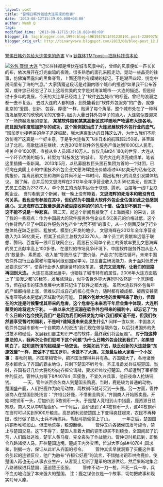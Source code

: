 ```yaml
---
layout: post
title: "警惕日韩外包给大连带来的危害"
date: '2013-08-12T15:39:00.000+08:00'
author: Wenh Q
tags:
modified_time: '2013-08-12T15:39:16.888+08:00'
blogger_id: tag:blogger.com,1999:blog-4961947611491238191.post-2289975392163333852
blogger_orig_url: http://binaryware.blogspot.com/2013/08/blog-post_12.html
---
```

[
警惕日韩外包给大连带来的危害](http://www.tmtpost.com/54466.html)
Via [钛媒体TMTpost—把脉科技资本论](http://www.tmtpost.com/)

[![外包 警惕 大连
](http://www.tmtpost.com/wp-content/uploads/2013/08/13758350141.jpg "警惕日韩外包对大连造成的危害")](http://www.tmtpost.com/wp-content/uploads/2013/08/13758350141.jpg)
“记忆往往都是埋伏在城市风景中的，曾经的风景便如一匹长长的布，依次展开在灯光幽暗的夜晚，很多熟悉的面孔来回走动，晃动一些晶亮的往事，仿佛海面露出的黑鱼脊背，上面还隐约有模糊的标记。于是潮声四起，恍惚中房间里有了海的气息。”
大家猜猜这段话是对国内哪个城市的描述?如果我不公布答案，或许您已经忘记了以上这段优美的文字是对海滨城市---大连的描述。但是经过十多年的发展，今天的大连早已经烙上了“软件[外包](http://www.tmtpost.com/tag/%E5%A4%96%E5%8C%85 "查看 外包 中的全部文章")城市”的标签，曾经的浪漫之都一去不复返。
去过大连的人都知道，到处能看到“软件外包服务”的广告，就像北京的“爱国、创新、包容、厚德”一样，贴满了每个角落，整个城市处在了一种科技发展带来的欣欣向荣的亢奋中，)因为大量日韩外包单子的涌入，大连貌似要迎来了一场跨越发展的变革。
**某某软件园和某某高新区这样圈地产物遍布大连各地，而且因为印度班加罗尔的成功，这个案例就当成了大连发展软件外包行业的底气。**
“班加罗尔接老美的单子迅速崛起，我大连离发达的日韩这么近，为什么我们不能效仿呢?”这真是一个好主意，于是乎大连每天飞往日本的航班超过50架，甚至超过了北京。高歌猛进在继续，大连2012年软件外包服务产值达到1000亿人民币，相关企业1000家，直接从业人员超过10万人。仅仅几&#24
180;的世界，大连从一个环节优美的城市，转型为“科技发达”的城市。
写完大连的漂亮成绩单，笔者这里插播一条新闻。
2013年5月，以私募股权巨头黑石集团为首的一个财团，已经向在美国上市的中国技术外包企业文思海辉提出价值超过6.6亿美元的私有化收购报价。距离此前文思和海辉合并尚不足一年时间，爆出私有化的消息引发媒体热议。
据了解。合并后的文思海辉在2012年全年净营业收入为3.59亿美元，但其正式员工总数为23270人，单个员工的贡献率远低于联想、腾讯、百度等一线IT互联网企业。
当时看到这个新闻，我一晚上没有睡着。**文思海辉的死活本和我没有任何关系，我也没有参股在其中，但仍然为中国最大软件外包企业估值如此之低感到痛心。文思海辉员工数量是最近被百度收购的91的几十倍，估值却不到其一半，这不能不说是一种悲哀。**
第二天，就这个新闻我接受了《上海商报》的采访，谈了我的一些观点：作为中国最大的软件服务外包企业6.6亿美元的价格过低，这个价格背后凸显了中国软件服务外包产业“大而不强”的事实，从一个侧面反映了行业整体处在缺乏创新、粗放式、模型化开发的地步。
文思海辉在2012年全年净营业收入为3.59亿美元，但其正式员工总数为23270人，单个员工的贡献率远低于联想、腾讯、百度等一线IT互联网企业，而黑石公司单个员工的贡献率要比文思海辉的员工贡献率高上100多倍。
在激烈的市场竞争环境下，中国软件服务外包从业人员“数量多、素质差、收入低”导致形成了“要价低、产品次”的恶性循环，未来中国软件外包行业亟需和印度等同级别国家学习，提高自主研发能力，勇于面对低质开发要求说“不”，使得行业步入健康循环的快车道。
**说完文思海辉，让我们的思路再回到大连。**
大连在高速发展中，也牺牲了城市特有的属性，2006年大连方面贴上了“浪漫之都”的标签，发展旅游业，似乎告诉外界大连同时依然是一个旅游城市，但在城市的狂热发展中大家只记住了软件之都大连。
虽然大连软件外包每年的产值都持续上涨，但难以形成自己的核心竞争力，随时都有被成都、被西安甚至东南亚等成本更低的区域取代的可能。
**日韩外包给大连的发展带来了助力，但现在的大连是时候警惕其带来的危害，这个危害在未来若干年后会集中体现，大连所蒙受的难将远大于利。**
**一直以来大连沉溺在软件外包带来的福利中，却忘记了“为什么日韩外包会找到我们?”是因为我们的研发能力吗?我们都知道不是，但我们依然要享受暂时的福利，不是吗?谁知道未来会发生什么?**
同样一直以来，中国各大软件外包城市都有一个自欺欺人的说法“我们现在做低端外包，以后引进国外的先进技术和经验，发展我们自主知识产权的软件，最终我们将会反超”。
**对于抱这种想法的人，我再次让你们思考下这个问题“为什么日韩外包会找到我们”，如果想明白了，就知道所谓的超越是一场空谈。**
**长期如此下去，缺乏创新的大连就像“东施效颦”一样，既做不了班加罗尔，也做不了大连。文章最后给大家看一个小故事：**
春秋时期，齐国宰相管仲，把齐国治理得井井有条。齐国强大了，各地诸侯基本都承认了齐国的霸主地位，只剩下楚国不听号令。齐王准备发兵征服楚国。当时，齐国有好几位大将纷纷向齐桓公请战，要求挂帅攻打楚国，但却遭到了宰相管仲的反对。管仲认为眼下&#40784
;军疲惫，不宜久兴兵事，他日夜命人抢铸铜钱。
　　一天，管仲派百余名商人到楚国去购鹿。当时，鹿是较为普通的动物，楚国盛产鹿，人们把鹿作为肉用动物，两枚铜币就可买到一头鹿。另一方面，管仲派商人在楚国到处扬言：“齐桓公好鹿，不惜重金购买。”齐国商人开始贩卖鹿。开始3枚铜币一头，后加价到
5枚铜币一头。于是楚人竞相到山中猎鹿，鹿资源日益短缺，商人又从中哄抬鹿价。一个月后，鹿价涨到了40枚铜币一头，这40枚铜币在当时可以买到5000斤粮食。高昂的利润使楚国上下变得疯狂起来，农民不再种田，改行做了猎人;士兵不再练兵，背起弓箭偷偷上了山。
　　一年之后，楚国国内铜币堆积如山，但田地荒芜，粮源断绝。
　　管仲又向各诸侯国发号施令，禁止与楚国交易。这下不得了，楚国人拿着大把的铜币却买不到粮食，全国闹起了饥荒，人们四处逃难，楚军人黄马瘦，完全丧失了作战能力。管仲见时机已到，即集合八路诸侯人马，开往楚国边境。楚成王内外交困，忙派大臣向&#40784
;国求和，割据一方，保证从此听从齐国的号令。
　　管仲其实早就洞察了买鹿这件事会引起的连锁反应，他广为散布“齐桓公好鹿”的流言，不惜抛出铜币哄抬鹿价，使楚国人再也无心从事农业生产，从客观上切断了楚军的粮源供给，然后果断地集合八路诸侯进兵楚国，逼迫楚王臣服。
　　管仲不动一刀一枪，不死一兵一卒，兵不血刃地治服了本来强大的楚国。
注：鹿之谋仅仅是一个故事，切勿把故事和现实对号入座。
